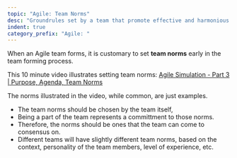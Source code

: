 ```yaml
---
topic: "Agile: Team Norms"
desc: "Groundrules set by a team that promote effective and harmonious teamwork and productivty"
indent: true
category_prefix: "Agile: "
---
```


When an Agile team forms, it is customary to set **team norms** early in the team forming process.

This 10 minute video 
illustrates setting team norms: [Agile Simulation - Part 3 | Purpose, Agenda, Team Norms](https://youtu.be/DcpyeafBkfQ)

The norms illustrated in the video, while common, are just examples.   

* The team norms should be chosen by the team itself, 
* Being a part of the team represents a committment to those norms.   
* Therefore, the norms should be ones that the team can come to consensus on.    
* Different teams will have slightly different team norms, based on the context, personality of the team members, level of experience, etc.
